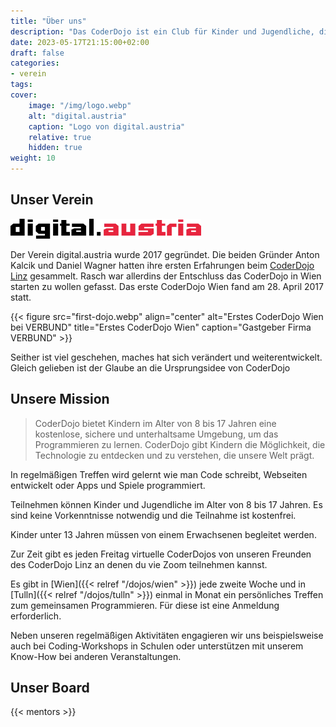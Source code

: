 ```yaml
---
title: "Über uns"
description: "Das CoderDojo ist ein Club für Kinder und Jugendliche, die programmieren lernen und Spaß haben wollen"
date: 2023-05-17T21:15:00+02:00
draft: false
categories:
- verein
tags:
cover:
    image: "/img/logo.webp"
    alt: "digital.austria"
    caption: "Logo von digital.austria"
    relative: true
    hidden: true
weight: 10
---
```


## Unser Verein

![Logo von digital.austria](/img/logo.webp#center "Logo von digital.austria")

Der Verein digital.austria wurde 2017 gegründet. Die beiden Gründer Anton Kalcik und Daniel Wagner hatten ihre ersten Erfahrungen beim [CoderDojo Linz](https://linz.coderdojo.net) gesammelt. Rasch war allerdins der Entschluss das CoderDojo in Wien starten zu wollen gefasst. Das erste CoderDojo Wien fand am 28. April 2017 statt.

{{< figure src="first-dojo.webp" align="center" alt="Erstes CoderDojo Wien bei VERBUND" title="Erstes CoderDojo Wien" caption="Gastgeber Firma VERBUND" >}}

Seither ist viel geschehen, maches hat sich verändert und weiterentwickelt. Gleich gelieben ist der Glaube an die Ursprungsidee von CoderDojo

## Unsere Mission

> CoderDojo bietet Kindern im Alter von 8 bis 17 Jahren eine kostenlose, sichere und unterhaltsame Umgebung, um das Programmieren zu lernen. CoderDojo gibt Kindern die Möglichkeit, die Technologie zu entdecken und zu verstehen, die unsere Welt prägt.


In regelmäßigen Treffen wird gelernt wie man Code schreibt, Webseiten entwickelt oder Apps und Spiele programmiert.

Teilnehmen können Kinder und Jugendliche im Alter von 8 bis 17 Jahren. Es sind keine Vorkenntnisse notwendig und die Teilnahme ist kostenfrei.

Kinder unter 13 Jahren müssen von einem Erwachsenen begleitet werden.

Zur Zeit gibt es jeden Freitag virtuelle CoderDojos von unseren Freunden des CoderDojo Linz an denen du vie Zoom teilnehmen kannst.

Es gibt in [Wien]({{< relref "/dojos/wien" >}}) jede zweite Woche und in [Tulln]({{< relref "/dojos/tulln" >}}) einmal in Monat ein persönliches Treffen zum gemeinsamen Programmieren. Für diese ist eine Anmeldung erforderlich.

Neben unseren regelmäßigen Aktivitäten engagieren wir uns beispielsweise auch bei Coding-Workshops in Schulen oder unterstützen mit unserem Know-How bei anderen Veranstaltungen.

## Unser Board

{{< mentors >}}
